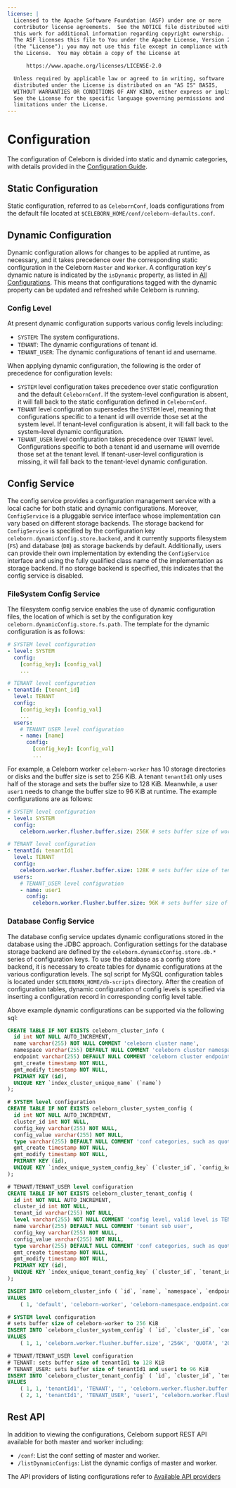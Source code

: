 ```yaml
---
license: |
  Licensed to the Apache Software Foundation (ASF) under one or more
  contributor license agreements.  See the NOTICE file distributed with
  this work for additional information regarding copyright ownership.
  The ASF licenses this file to You under the Apache License, Version 2.0
  (the "License"); you may not use this file except in compliance with
  the License.  You may obtain a copy of the License at

      https://www.apache.org/licenses/LICENSE-2.0

  Unless required by applicable law or agreed to in writing, software
  distributed under the License is distributed on an "AS IS" BASIS,
  WITHOUT WARRANTIES OR CONDITIONS OF ANY KIND, either express or implied.
  See the License for the specific language governing permissions and
  limitations under the License.
---
```


# Configuration
The configuration of Celeborn is divided into static and dynamic categories, with details provided in the [Configuration Guide](../configuration/index.md).

## Static Configuration
Static configuration, referred to as `CelebornConf`, loads configurations from the default file located at `$CELEBORN_HOME/conf/celeborn-defaults.conf`. 

## Dynamic Configuration
Dynamic configuration allows for changes to be applied at runtime, as necessary, and it takes precedence over the corresponding static configuration in the 
Celeborn `Master` and `Worker`. A configuration key's dynamic nature is indicated by the `isDynamic` property, as listed in [All Configurations](../configuration/index.md#all-configurations). 
This means that configurations tagged with the dynamic property can be updated and refreshed while Celeborn is running.

### Config Level
At present dynamic configuration supports various config levels including:

- `SYSTEM`: The system configurations.
- `TENANT`: The dynamic configurations of tenant id.
- `TENANT_USER`: The dynamic configurations of tenant id and username.

When applying dynamic configuration, the following is the order of precedence for configuration levels:

- `SYSTEM` level configuration takes precedence over static configuration and the default `CelebornConf`. 
If the system-level configuration is absent, it will fall back to the static configuration defined in `CelebornConf`.
- `TENANT` level configuration supersedes the `SYSTEM` level, meaning that configurations specific to a tenant id will override those set at the system level. 
If tenant-level configuration is absent, it will fall back to the system-level dynamic configuration.
- `TENANT_USER` level configuration takes precedence over `TENANT` level. Configurations specific to both a tenant id and username will override those set at the tenant level. 
If tenant-user-level configuration is missing, it will fall back to the tenant-level dynamic configuration.

## Config Service
The config service provides a configuration management service with a local cache for both static and dynamic configurations. Moreover, `ConfigService` is 
a pluggable service interface whose implementation can vary based on different storage backends. The storage backend for `ConfigService` is specified by the 
configuration key `celeborn.dynamicConfig.store.backend`, and it currently supports filesystem (`FS`) and database (`DB`) as storage backends by default.
Additionally, users can provide their own implementation by extending the `ConfigService` interface and using the fully qualified class name of the implementation
as storage backend. If no storage backend is specified, this indicates that the config service is disabled.

### FileSystem Config Service
The filesystem config service enables the use of dynamic configuration files, the location of which is set by the configuration key `celeborn.dynamicConfig.store.fs.path`. 
The template for the dynamic configuration is as follows:

```yaml
# SYSTEM level configuration
- level: SYSTEM
  config:
    [config_key]: [config_val]
    ...

# TENANT level configuration
- tenantId: [tenant_id]
  level: TENANT
  config:
    [config_key]: [config_val]
    ...
  users:
    # TENANT_USER level configuration
    - name: [name]
      config:
        [config_key]: [config_val]
        ...
```

For example, a Celeborn worker `celeborn-worker` has 10 storage directories or disks and the buffer size is set to 256 KiB. A tenant `tenantId1` only uses half of the storage 
and sets the buffer size to 128 KiB. Meanwhile, a user `user1` needs to change the buffer size to 96 KiB at runtime. The example configurations are as follows: 

```yaml
# SYSTEM level configuration
- level: SYSTEM
  config:
    celeborn.worker.flusher.buffer.size: 256K # sets buffer size of worker to 256 KiB

# TENANT level configuration
- tenantId: tenantId1
  level: TENANT
  config:
    celeborn.worker.flusher.buffer.size: 128K # sets buffer size of tenantId1 to 128 KiB
  users:
    # TENANT_USER level configuration
    - name: user1
      config:
        celeborn.worker.flusher.buffer.size: 96K # sets buffer size of tenantId1 and user1 to 128 KiB
```

### Database Config Service
The database config service updates dynamic configurations stored in the database using the JDBC approach. Configuration settings for the database storage backend 
are defined by the `celeborn.dynamicConfig.store.db.*` series of configuration keys. To use the database as a config store backend, it is necessary to create tables for 
dynamic configurations at the various configuration levels. The sql script for MySQL configuration tables is located under `$CELEBORN_HOME/db-scripts` directory.
After the creation of configuration tables, dynamic configuration of config levels is specified via inserting a configuration record in corresponding config level table.

Above example dynamic configurations can be supported via the following sql:

```sql
CREATE TABLE IF NOT EXISTS celeborn_cluster_info (
  id int NOT NULL AUTO_INCREMENT,
  name varchar(255) NOT NULL COMMENT 'celeborn cluster name',
  namespace varchar(255) DEFAULT NULL COMMENT 'celeborn cluster namespace',
  endpoint varchar(255) DEFAULT NULL COMMENT 'celeborn cluster endpoint',
  gmt_create timestamp NOT NULL,
  gmt_modify timestamp NOT NULL,
  PRIMARY KEY (id),
  UNIQUE KEY `index_cluster_unique_name` (`name`)
);

# SYSTEM level configuration
CREATE TABLE IF NOT EXISTS celeborn_cluster_system_config (
  id int NOT NULL AUTO_INCREMENT,
  cluster_id int NOT NULL,
  config_key varchar(255) NOT NULL,
  config_value varchar(255) NOT NULL,
  type varchar(255) DEFAULT NULL COMMENT 'conf categories, such as quota',
  gmt_create timestamp NOT NULL,
  gmt_modify timestamp NOT NULL,
  PRIMARY KEY (id),
  UNIQUE KEY `index_unique_system_config_key` (`cluster_id`, `config_key`)
);

# TENANT/TENANT_USER level configuration
CREATE TABLE IF NOT EXISTS celeborn_cluster_tenant_config (
  id int NOT NULL AUTO_INCREMENT,
  cluster_id int NOT NULL,
  tenant_id varchar(255) NOT NULL,
  level varchar(255) NOT NULL COMMENT 'config level, valid level is TENANT,USER',
  name varchar(255) DEFAULT NULL COMMENT 'tenant sub user',
  config_key varchar(255) NOT NULL,
  config_value varchar(255) NOT NULL,
  type varchar(255) DEFAULT NULL COMMENT 'conf categories, such as quota',
  gmt_create timestamp NOT NULL,
  gmt_modify timestamp NOT NULL,
  PRIMARY KEY (id),
  UNIQUE KEY `index_unique_tenant_config_key` (`cluster_id`, `tenant_id`, `name`, `config_key`)
);

INSERT INTO celeborn_cluster_info ( `id`, `name`, `namespace`, `endpoint`, `gmt_create`, `gmt_modify` )
VALUES
    ( 1, 'default', 'celeborn-worker', 'celeborn-namespace.endpoint.com', '2024-02-27 22:08:30', '2024-02-27 22:08:30' );

# SYSTEM level configuration
# sets buffer size of celeborn-worker to 256 KiB
INSERT INTO `celeborn_cluster_system_config` ( `id`, `cluster_id`, `config_key`, `config_value`, `type`, `gmt_create`, `gmt_modify` )
VALUES
    ( 1, 1, 'celeborn.worker.flusher.buffer.size', '256K', 'QUOTA', '2024-02-27 22:08:30', '2024-02-27 22:08:30' );

# TENANT/TENANT_USER level configuration
# TENANT: sets buffer size of tenantId1 to 128 KiB
# TENANT_USER: sets buffer size of tenantId1 and user1 to 96 KiB
INSERT INTO `celeborn_cluster_tenant_config` ( `id`, `cluster_id`, `tenant_id`, `level`, `name`, `config_key`, `config_value`, `type`, `gmt_create`, `gmt_modify` )
VALUES
    ( 1, 1, 'tenantId1', 'TENANT', '', 'celeborn.worker.flusher.buffer.size', '128K', 'worker', '2024-02-27 22:08:30', '2024-02-27 22:08:30' ),
    ( 2, 1, 'tenantId1', 'TENANT_USER', 'user1', 'celeborn.worker.flusher.buffer.size', '96K', 'worker', '2024-02-27 22:08:30', '2024-02-27 22:08:30' );
```

## Rest API

In addition to viewing the configurations, Celeborn support REST API available for both master and worker including:

- `/conf`: List the conf setting of master and worker.
- `/listDynamicConfigs`: List the dynamic configs of master and worker.

The API providers of listing configurations refer to [Available API providers](../monitoring.md#available-api-providers)
